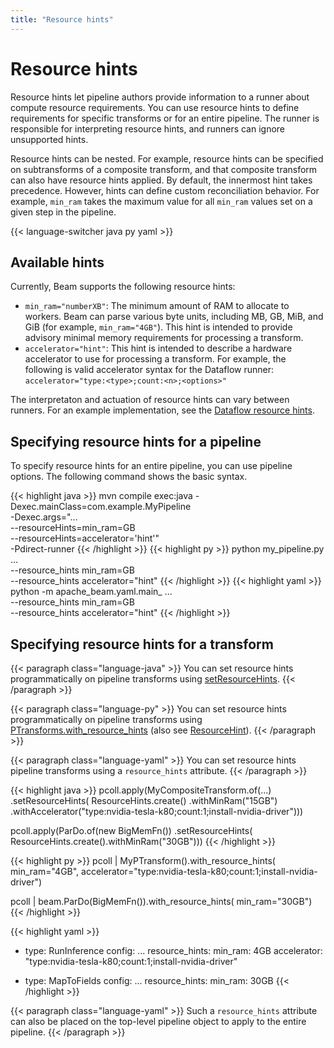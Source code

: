 ```yaml
---
title: "Resource hints"
---
```

<!--
Licensed under the Apache License, Version 2.0 (the "License");
you may not use this file except in compliance with the License.
You may obtain a copy of the License at

http://www.apache.org/licenses/LICENSE-2.0

Unless required by applicable law or agreed to in writing, software
distributed under the License is distributed on an "AS IS" BASIS,
WITHOUT WARRANTIES OR CONDITIONS OF ANY KIND, either express or implied.
See the License for the specific language governing permissions and
limitations under the License.
-->

# Resource hints

Resource hints let pipeline authors provide information to a runner about compute resource requirements. You can use resource hints to define requirements for specific transforms or for an entire pipeline. The runner is responsible for interpreting resource hints, and runners can ignore unsupported hints.

Resource hints can be nested. For example, resource hints can be specified on subtransforms of a composite transform, and that composite transform can also have resource hints applied. By default, the innermost hint takes precedence. However, hints can define custom reconciliation behavior. For example,  `min_ram` takes the maximum value for all `min_ram` values set on a given step in the pipeline.

{{< language-switcher java py yaml >}}

## Available hints

Currently, Beam supports the following resource hints:

* `min_ram="numberXB"`: The minimum amount of RAM to allocate to workers. Beam can parse various byte units, including MB, GB, MiB, and GiB (for example, `min_ram="4GB"`). This hint is intended to provide advisory minimal memory requirements for processing a transform.
* `accelerator="hint"`: This hint is intended to describe a hardware accelerator to use for processing a transform. For example, the following is valid accelerator syntax for the Dataflow runner: `accelerator="type:<type>;count:<n>;<options>"`

The interpretaton and actuation of resource hints can vary between runners. For an example implementation, see the [Dataflow resource hints](https://cloud.google.com/dataflow/docs/guides/right-fitting#available_resource_hints).

## Specifying resource hints for a pipeline

To specify resource hints for an entire pipeline, you can use pipeline options. The following command shows the basic syntax.

{{< highlight java >}}
mvn compile exec:java -Dexec.mainClass=com.example.MyPipeline \
    -Dexec.args="... \
                 --resourceHints=min_ram=<N>GB \
                 --resourceHints=accelerator='hint'" \
    -Pdirect-runner
{{< /highlight >}}
{{< highlight py >}}
python my_pipeline.py \
    ... \
    --resource_hints min_ram=<N>GB \
    --resource_hints accelerator="hint"
{{< /highlight >}}
{{< highlight yaml >}}
python -m apache_beam.yaml.main_
    ... \
    --resource_hints min_ram=<N>GB \
    --resource_hints accelerator="hint"
{{< /highlight >}}


## Specifying resource hints for a transform

{{< paragraph class="language-java" >}}
You can set resource hints programmatically on pipeline transforms using [setResourceHints](https://beam.apache.org/releases/javadoc/current/org/apache/beam/sdk/transforms/PTransform.html#setResourceHints-org.apache.beam.sdk.transforms.resourcehints.ResourceHints-).
{{< /paragraph >}}

{{< paragraph class="language-py" >}}
You can set resource hints programmatically on pipeline transforms using [PTransforms.with_resource_hints](https://beam.apache.org/releases/pydoc/current/apache_beam.transforms.ptransform.html#apache_beam.transforms.ptransform.PTransform.with_resource_hints) (also see [ResourceHint](https://github.com/apache/beam/blob/master/sdks/python/apache_beam/transforms/resources.py#L51)).
{{< /paragraph >}}

{{< paragraph class="language-yaml" >}}
You can set resource hints pipeline transforms using a `resource_hints` attribute.
{{< /paragraph >}}

{{< highlight java >}}
pcoll.apply(MyCompositeTransform.of(...)
    .setResourceHints(
        ResourceHints.create()
            .withMinRam("15GB")
            .withAccelerator("type:nvidia-tesla-k80;count:1;install-nvidia-driver")))

pcoll.apply(ParDo.of(new BigMemFn())
    .setResourceHints(
        ResourceHints.create().withMinRam("30GB")))
{{< /highlight >}}

{{< highlight py >}}
pcoll | MyPTransform().with_resource_hints(
    min_ram="4GB",
    accelerator="type:nvidia-tesla-k80;count:1;install-nvidia-driver")

pcoll | beam.ParDo(BigMemFn()).with_resource_hints(
    min_ram="30GB")
{{< /highlight >}}

{{< highlight yaml >}}
  - type: RunInference
    config:
      ...
    resource_hints:
      min_ram: 4GB
      accelerator: "type:nvidia-tesla-k80;count:1;install-nvidia-driver"

  - type: MapToFields
    config:
      ...
    resource_hints:
      min_ram: 30GB
{{< /highlight >}}

{{< paragraph class="language-yaml" >}}
Such a `resource_hints` attribute can also be placed on the top-level pipeline
object to apply to the entire pipeline.
{{< /paragraph >}}
